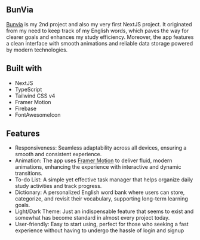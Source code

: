 ## BunVia

[Bunvia](https://bunvia.vercel.app) is my 2nd project and also my very first NextJS project. It originated from my need to keep track of my English words, which paves the way for clearer goals and enhances my study efficiency. Moreover, the app features a clean interface with smooth animations and reliable data storage powered by modern technologies.

## Built with
+ NextJS
+ TypeScript
+ Tailwind CSS v4
+ Framer Motion
+ Firebase
+ FontAwesomeIcon

## Features
+ Responsiveness: Seamless adaptability across all devices, ensuring a smooth and consistent experience.
+ Animation: The app uses [Framer Motion](https://motion.dev) to deliver fluid, modern animations, enhancing the experience with interactive and dynamic transitions.
+ To-do List: A simple yet effective task manager that helps organize daily study activities and track progress.
+ Dictionary: A personalized English word bank where users can store, categorize, and revisit their vocabulary, supporting long-term learning goals.
+ Light/Dark Theme: Just an indispensable feature that seems to exist and somewhat has become standard in almost every project today.
+ User-friendly: Easy to start using, perfect for those who seeking a fast experience without having to undergo the hassle of login and signup